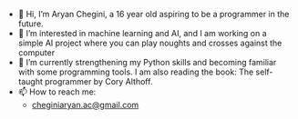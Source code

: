 - 👋 Hi, I’m Aryan Chegini, a 16 year old aspiring to be a programmer in the future.
- 👀 I’m interested in machine learning and AI, and I am working on a simple AI project where you can play noughts and crosses against the computer
- 🌱 I’m currently strengthening my Python skills and becoming familiar with some programming tools. I am also reading the book: The self-taught programmer by Cory Althoff.
- 📫 How to reach me:
  - cheginiaryan.ac@gmail.com



<!---
aryanchegini/aryanchegini is a ✨ special ✨ repository because its `README.md` (this file) appears on your GitHub profile.
You can click the Preview link to take a look at your changes.
--->

